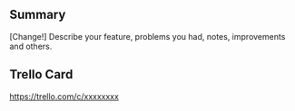 ## Summary

[Change!] Describe your feature, problems you had, notes, improvements and others.

## Trello Card

https://trello.com/c/xxxxxxxx
